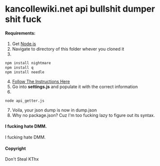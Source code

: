 kancollewiki.net api bullshit dumper shit fuck
=========

#### Requirements:
1. Get [Node.js](https://nodejs.org/en/download/)
2. Navigate to directory of this folder whever you cloned it
3. 
```bash
npm install nightmare
npm install q
npm install needle
```

4. [Follow The Instructions Here](https://github.com/atom/electron/blob/master/docs/tutorial/using-pepper-flash-plugin.md)
5. Go into **settings.js** and populate it with the correct information
6. 
```bash
node api_getter.js
```
7. Voila, your json dump is now in dump.json
8. Why no package.json? Cuz I'm too fucking lazy to figure out its syntax. 

#### I fucking hate DMM.
I fucking hate DMM.


#### Copyright
Don't Steal KThx
